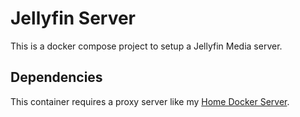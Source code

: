 # Jellyfin Server
This is a docker compose project to setup a Jellyfin Media server.

## Dependencies

This container requires a proxy server like my [Home Docker Server](https://github.com/valeryan/home-server).
